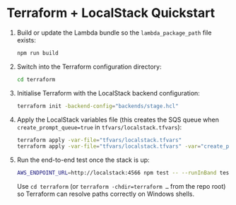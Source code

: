 # Terraform + LocalStack Quickstart

1. Build or update the Lambda bundle so the `lambda_package_path` file exists:
   ```bash
   npm run build
   ```
2. Switch into the Terraform configuration directory:
   ```bash
   cd terraform
   ```
3. Initialise Terraform with the LocalStack backend configuration:
   ```bash
   terraform init -backend-config="backends/stage.hcl"
   ```
4. Apply the LocalStack variables file (this creates the SQS queue when `create_prompt_queue=true` in `tfvars/localstack.tfvars`):
   ```bash
   terraform apply -var-file="tfvars/localstack.tfvars"
   terraform apply -var-file="tfvars/localstack.tfvars" -var="create_prompt_queue=true"
   ```
5. Run the end-to-end test once the stack is up:
   ```bash
   AWS_ENDPOINT_URL=http://localstack:4566 npm test -- --runInBand tests/integration/fullflow.localstack.test.ts
   ```
   Use `cd terraform` (or `terraform -chdir=terraform …` from the repo root) so Terraform can resolve paths correctly on Windows shells.
